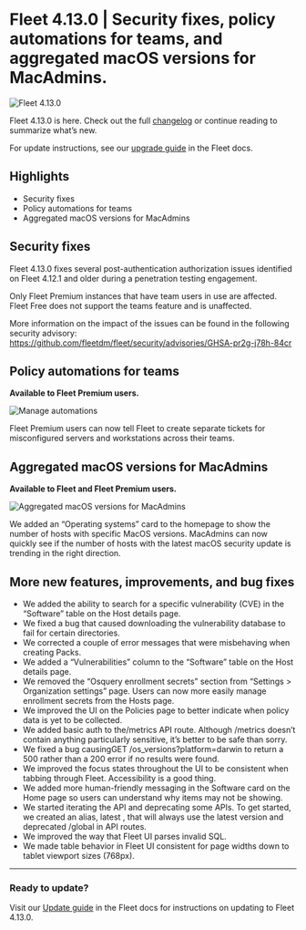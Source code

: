 # Fleet 4.13.0 | Security fixes, policy automations for teams, and aggregated macOS versions for MacAdmins.

![Fleet 4.13.0](https://miro.medium.com/1*8uH_y1m3XZFX5rWtieMV7A.png)

Fleet 4.13.0 is here. Check out the full [changelog](https://github.com/fleetdm/fleet/releases/tag/fleet-v4.13.0) or continue reading to summarize what’s new.

For update instructions, see our [upgrade guide](https://fleetdm.com/docs/deploying/upgrading-fleet) in the Fleet docs.

## Highlights
- Security fixes
- Policy automations for teams
- Aggregated macOS versions for MacAdmins

## Security fixes

Fleet 4.13.0 fixes several post-authentication authorization issues identified on Fleet 4.12.1 and older during a penetration testing engagement.

Only Fleet Premium instances that have team users in use are affected. Fleet Free does not support the teams feature and is unaffected.

More information on the impact of the issues can be found in the following security advisory: https://github.com/fleetdm/fleet/security/advisories/GHSA-pr2g-j78h-84cr

## Policy automations for teams

**Available to Fleet Premium users.**

![Manage automations](https://miro.medium.com/1*pn7wCcVOhvDUjHhB68Jq4g.png)

Fleet Premium users can now tell Fleet to create separate tickets for misconfigured servers and workstations across their teams.

## Aggregated macOS versions for MacAdmins

**Available to Fleet and Fleet Premium users.**

![Aggregated macOS versions for MacAdmins](https://miro.medium.com/1*28R3spTJu4UCXTTDyDggwg.png)

We added an “Operating systems” card to the homepage to show the number of hosts with specific MacOS versions. MacAdmins can now quickly see if the number of hosts with the latest macOS security update is trending in the right direction.

## More new features, improvements, and bug fixes

- We added the ability to search for a specific vulnerability (CVE) in the “Software” table on the Host details page.
- We fixed a bug that caused downloading the vulnerability database to fail for certain directories.
- We corrected a couple of error messages that were misbehaving when creating Packs.
- We added a “Vulnerabilities” column to the “Software” table on the Host details page.
- We removed the “Osquery enrollment secrets” section from “Settings > Organization settings” page. Users can now more easily manage enrollment secrets from the Hosts page.
- We improved the UI on the Policies page to better indicate when policy data is yet to be collected.
- We added basic auth to the/metrics API route. Although /metrics doesn’t contain anything particularly sensitive, it’s better to be safe than sorry.
- We fixed a bug causingGET /os_versions?platform=darwin to return a 500 rather than a 200 error if no results were found.
- We improved the focus states throughout the UI to be consistent when tabbing through Fleet. Accessibility is a good thing.
- We added more human-friendly messaging in the Software card on the Home page so users can understand why items may not be showing.
- We started iterating the API and deprecating some APIs. To get started, we created an alias, latest , that will always use the latest version and deprecated /global in API routes.
- We improved the way that Fleet UI parses invalid SQL.
- We made table behavior in Fleet UI consistent for page widths down to tablet viewport sizes (768px).

---

### Ready to update?

Visit our [Update guide](https://fleetdm.com/docs/deploying/upgrading-fleet) in the Fleet docs for instructions on updating to Fleet 4.13.0.

<meta name="category" value="releases">
<meta name="authorFullName" value="Fleet">
<meta name="authorGitHubUsername" value="fleetdm">
<meta name="publishedOn" value="2022-04-19">
<meta name="articleTitle" value="Fleet 4.13.0 | Security fixes, policy automations for teams, and aggregated macOS versions for MacAdmins.">
<meta name="articleImageUrl" value="https://miro.medium.com/max/1400/1*8uH_y1m3XZFX5rWtieMV7A.png">